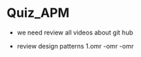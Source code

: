 # Quiz_APM
 - we need review all videos about git hub 
* review design patterns 
1.omr 
 -omr
  -omr 

